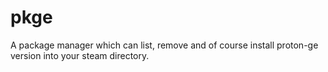 # pkge
A package manager which can list, remove and of course install proton-ge version into your steam directory.
